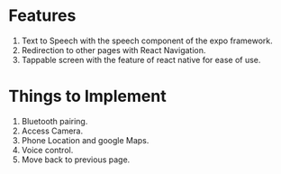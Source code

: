 # Features
1. Text to Speech with the speech component of the expo framework. 
2. Redirection to other pages with React Navigation.
3. Tappable screen with the <Pressable> feature of react native for ease of use. 

# Things to Implement
1. Bluetooth pairing.
2. Access Camera.
3. Phone Location and google Maps. 
4. Voice control. 
5. Move back to previous page.
